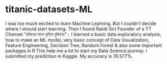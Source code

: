# titanic-datasets-ML

I was too much excited to learn Machine Learning. But I couldn't decide where I should start learning. Then I found Rakib Sir( Founder of a YT Channel "রকিবের সাথে কৃত্তিম
বুদ্ধিমত্তা"। I learned a basic data exploratory analysis, how to make an ML model, very basic concept of Data Visualization, Feature Engineering, Decision Tree, Random Forest & also some important packages in R.This help me a lot to start my Data Science journey.
I submitted my prediction in Kaggle. My accuracy is 78.577%.
